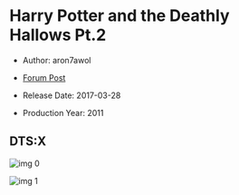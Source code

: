 # Harry Potter and the Deathly Hallows Pt.2

* Author: aron7awol

* [Forum Post](https://www.avsforum.com/threads/bass-eq-for-filtered-movies.2995212/post-56876114)

* Release Date: 2017-03-28
* Production Year: 2011

## DTS:X

![img 0](https://i.imgur.com/1eKlFwQ.jpg)

![img 1](https://i.imgur.com/C50tM98.jpg)

